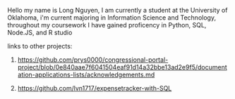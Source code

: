 Hello my name is Long Nguyen, I am currently a student at the University of Oklahoma, i'm current majoring in Information Science and Technology, throughout my coursework I have gained proficency in Python, SQL, Node.JS, and R studio

links to other projects:

1. https://github.com/prys0000/congressional-portal-project/blob/0e840aae7f6041504eaf91d14a32bbe13ad2e9f5/documentation-applications-lists/acknowledgements.md

2. https://github.com/lvn1717/expensetracker-with-SQL
